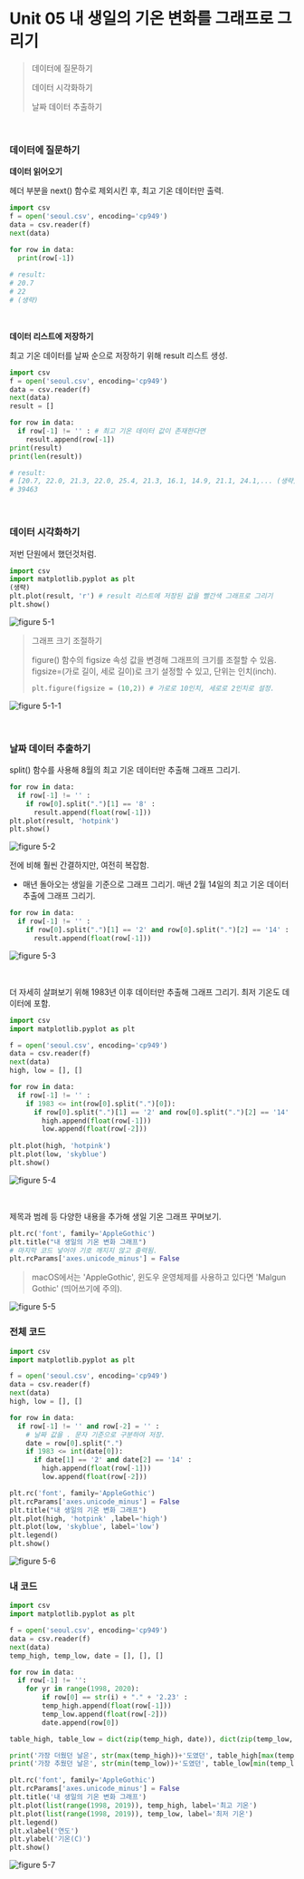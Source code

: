 # Unit 05 내 생일의 기온 변화를 그래프로 그리기

> 데이터에 질문하기
>
> 데이터 시각화하기
>
> 날짜 데이터 추출하기

<br>

### 데이터에 질문하기

**데이터 읽어오기**

헤더 부분을 next() 함수로 제외시킨 후, 최고 기온 데이터만 출력.

~~~python
import csv
f = open('seoul.csv', encoding='cp949')
data = csv.reader(f)
next(data)

for row in data:
  print(row[-1])
  
# result:
# 20.7
# 22
# (생략)
~~~

<br>

**데이터 리스트에 저장하기**

최고 기온 데이터를 날짜 순으로 저장하기 위해 result 리스트 생성. 

~~~python
import csv
f = open('seoul.csv', encoding='cp949')
data = csv.reader(f)
next(data)
result = []

for row in data:
  if row[-1] != '' : # 최고 기온 데이터 값이 존재한다면
    result.append(row[-1])
print(result)
print(len(result))

# result:
# [20.7, 22.0, 21.3, 22.0, 25.4, 21.3, 16.1, 14.9, 21.1, 24.1,... (생략)]
# 39463
~~~

<br>

### 데이터 시각화하기

저번 단원에서 했던것처럼.

~~~python
import csv
import matplotlib.pyplot as plt
(생략)
plt.plot(result, 'r') # result 리스트에 저장된 값을 빨간색 그래프로 그리기
plt.show()
~~~

![figure 5-1]( https://i.imgur.com/bVdVXre.png)

> 그래프 크기 조절하기
>
> figure() 함수의 figsize 속성 값을 변경해 그래프의 크기를 조절할 수 있음. figsize=(가로 길이, 세로 길이)로 크기 설정할 수 있고, 단위는 인치(inch).
>
> ~~~python
> plt.figure(figsize = (10,2)) # 가로로 10인치, 세로로 2인치로 설정.
> ~~~

![figure 5-1-1](https://i.imgur.com/1pSKx42.png)

<br>

### 날짜 데이터 추출하기

split() 함수를 사용해 8월의 최고 기온 데이터만 추출해 그래프 그리기.

~~~python
for row in data:
  if row[-1] != '' :
    if row[0].split(".")[1] == '8' :
      result.append(float(row[-1]))
plt.plot(result, 'hotpink')
plt.show()
~~~

![figure 5-2](https://i.imgur.com/T5117ei.png)

전에 비해 훨씬 간결하지만, 여전히 복잡함.

- 매년 돌아오는 생일을 기준으로 그래프 그리기. 매년 2월 14일의 최고 기온 데이터 추출에 그래프 그리기.

~~~python
for row in data:
  if row[-1] != '' :
    if row[0].split(".")[1] == '2' and row[0].split(".")[2] == '14' :
      result.append(float(row[-1]))
~~~

![figure 5-3](https://i.imgur.com/YaAKlDF.png)

<br>

더 자세히 살펴보기 위해 1983년 이후 데이터만 추출해 그래프 그리기. 최저 기온도 데이터에 포함.

~~~python
import csv
import matplotlib.pyplot as plt

f = open('seoul.csv', encoding='cp949')
data = csv.reader(f)
next(data)
high, low = [], []

for row in data:
  if row[-1] != '' :
    if 1983 <= int(row[0].split(".")[0]):
      if row[0].split(".")[1] == '2' and row[0].split(".")[2] == '14' :
        high.append(float(row[-1]))
        low.append(float(row[-2]))
   
plt.plot(high, 'hotpink')
plt.plot(low, 'skyblue')
plt.show()
~~~

![figure 5-4](https://i.imgur.com/eTu1svS.png)

<br>

제목과 범례 등 다양한 내용을 추가해 생일 기온 그래프 꾸며보기.

~~~python
plt.rc('font', family='AppleGothic')
plt.title("내 생일의 기온 변화 그래프")
# 마지막 코드 넣어야 기호 깨지지 않고 출력됨.
plt.rcParams['axes.unicode_minus'] = False
~~~

> macOS에서는 'AppleGothic', 윈도우 운영체제를 사용하고 있다면 'Malgun Gothic' (띄어쓰기에 주의).



![figure 5-5](https://i.imgur.com/hUMEcdB.png)



### 전체 코드

~~~python
import csv
import matplotlib.pyplot as plt

f = open('seoul.csv', encoding='cp949')
data = csv.reader(f)
next(data)
high, low = [], []

for row in data:
  if row[-1] != '' and row[-2] = '' :
    # 날짜 값을 . 문자 기준으로 구분하여 저장.
    date = row[0].split(".")
    if 1983 <= int(date[0]):
      if date[1] == '2' and date[2] == '14' :
        high.append(float(row[-1]))
        low.append(float(row[-2]))

plt.rc('font', family='AppleGothic')
plt.rcParams['axes.unicode_minus'] = False
plt.title("내 생일의 기온 변화 그래프")
plt.plot(high, 'hotpink' ,label='high')
plt.plot(low, 'skyblue', label='low')
plt.legend()
plt.show()
~~~

![figure 5-6](https://i.imgur.com/o6xWBIJ.png)



### 내 코드

~~~python
import csv
import matplotlib.pyplot as plt

f = open('seoul.csv', encoding='cp949')
data = csv.reader(f)
next(data)
temp_high, temp_low, date = [], [], []

for row in data:
  if row[-1] != '':
  	for yr in range(1998, 2020):
    	if row[0] == str(i) + "." + '2.23' :
      	temp_high.append(float(row[-1]))
        temp_low.append(float(row[-2]))
        date.append(row[0])

table_high, table_low = dict(zip(temp_high, date)), dict(zip(temp_low, date))

print('가장 더웠던 날은', str(max(temp_high))+'도였던', table_high[max(temp_high)],'.')
print('가장 추웠던 날은', str(min(temp_low))+'도였던', table_low[min(temp_low)], '.')

plt.rc('font', family='AppleGothic')
plt.rcParams['axes.unicode_minus'] = False
plt.title('내 생일의 기온 변화 그래프')
plt.plot(list(range(1998, 2019)), temp_high, label='최고 기온')
plt.plot(list(range(1998, 2019)), temp_low, label='최저 기온')
plt.legend()
plt.xlabel('연도')
plt.ylabel('기온(C)')
plt.show()
~~~

![figure 5-7](https://i.imgur.com/BYTXaF3.png)

